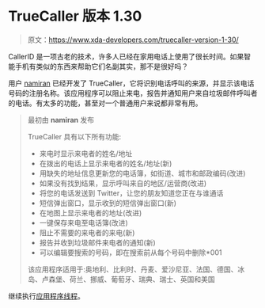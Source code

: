 # TrueCaller 版本 1.30

> 原文：<https://www.xda-developers.com/truecaller-version-1-30/>

CallerID 是一项古老的技术，许多人已经在家用电话上使用了很长时间。如果智能手机有类似的东西来帮助它们名副其实，那不是很好吗？

用户 [namiran](http://forum.xda-developers.com/member.php?u=233595) 已经开发了 TrueCaller，它将识别电话呼叫的来源，并显示该电话号码的注册名称。该应用程序可以阻止来电，报告并通知用户来自垃圾邮件呼叫者的电话。有太多的功能，甚至对一个普通用户来说都非常有用。

> 最初由 **namiran** 发布
> 
> TrueCaller 具有以下所有功能:
> 
> *   来电时显示来电者的姓名/地址
> *   在拨出的电话上显示来电者的姓名/地址(新)
> *   用缺失的地址信息更新您的电话簿，如街道、城市和邮政编码(改进)
> *   如果没有找到结果，显示呼叫来自的地区/运营商(改进)
> *   将您的电话发送到 Twitter，让您的朋友知道您正在与谁通话
> *   短信弹出窗口，显示收到的短信弹出窗口(新)
> *   在地图上显示来电者的地址(改进)
> *   一键保存来电至电话簿(改进)
> *   阻止不需要的来电者的来电(新)
> *   报告并收到垃圾邮件来电者的通知(新)
> *   可以编辑要搜索的号码，即在搜索前从每个号码中删除*001
> 
> 该应用程序适用于:奥地利、比利时、丹麦、爱沙尼亚、法国、德国、冰岛、卢森堡、荷兰、挪威、葡萄牙、瑞典、瑞士、英国和美国

继续执行[应用程序线程](http://forum.xda-developers.com/showthread.php?t=647839 "S2U2 thread")。